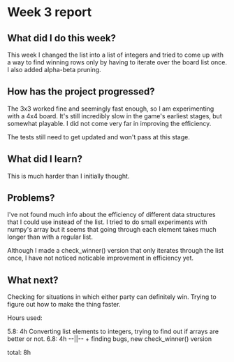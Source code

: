 # Week 3 report

## What did I do this week?

This week I changed the list into a list of integers and tried to come up with a way to find winning rows only by having to iterate over the board list once.
I also added alpha-beta pruning.

## How has the project progressed?

The 3x3 worked fine and seemingly fast enough, so I am experimenting with a 4x4 board. It's still incredibly slow in the game's earliest stages, but somewhat playable. I did not come very far
in improving the efficiency.

The tests still need to get updated and won't pass at this stage.

## What did I learn?

This is much harder than I initially thought.

## Problems?

I've not found much info about the efficiency of different data structures that I could use instead of the list. I tried to do small experiments with numpy's array
 but it seems that going through each element takes much longer than with a regular list.

Although I made a check_winner() version that only iterates through the list once, I have not noticed noticable improvement in efficiency yet.


## What next?

Checking for situations in which either party can definitely win. Trying to figure out how to make the thing faster.

Hours used:


5.8: 4h Converting list elements to integers, trying to find out if arrays are better or not.
6.8: 4h --||-- + finding bugs, new check_winner() version

total: 8h
